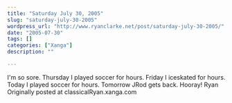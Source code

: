 ```yaml
---
title: "Saturday July 30, 2005"
slug: "saturday-july-30-2005"
wordpress_url: "http://www.ryanclarke.net/post/saturday-july-30-2005/"
date: "2005-07-30"
tags: []
categories: ["Xanga"]
description: ""

---
```


I'm so sore.
 Thursday I played soccer for hours.
 Friday I iceskated for hours.
 Today I played soccer for hours.
 Tomorrow JRod gets back. Hooray!
 Ryan
Originally posted at classicalRyan.xanga.com
